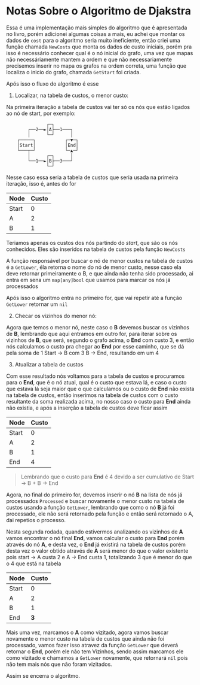 # Notas Sobre o Algoritmo de Djakstra

Essa é uma implementação mais simples do algoritmo que é apresentada no livro, porém adicionei algumas coisas a mais, eu achei que montar os dados de `cost` para o algoritmo seria muito ineficiente, então criei uma função chamada `NewCosts` que monta os dados de custo iniciais, porém pra isso é necessário conhecer qual é o nó inicial do grafo, uma vez que mapas não necessáriamente mantem a ordem e que não necessariamente precisemos inserir no mapa os grafos na ordem correta, uma função que localiza o inicio do grafo, chamada `GetStart` foi criada.

Após isso o fluxo do algoritmo é esse

1. Localizar, na tabela de custos, o menor custo:

Na primeira iteração a tabela de custos vai ter só os nós que estão ligados ao nó de start, por exemplo:

```
               ┌─┐         
        ┌──2──►│A├──1───┐  
        │      └─┘      │  
    ┌─────┐           ┌─▼─┐
    │Start│           │End│
    └───┬─┘           └─▲─┘
        │      ┌─┐      │  
        └──1──►│B├──3───┘  
               └─┘         
```

Nesse caso essa seria a tabela de custos que seria usada na primeira iteração, isso é, antes do for

| Node  | Custo |
|-------|-------|
| Start | 0     |
| A     | 2     |
| B     | 1     |


Teriamos apenas os custos dos nós partindo do *start*, que são os nós conhecidos. Eles são inseridos na tabela de custos pela função `NewCosts`

A função responsável por buscar o nó de menor custos na tabela de custos é a `GetLower`, éla retorna o nome do nó de menor custo, nesse caso ela deve retornar primeiramente o B, e que ainda não tenha sido processado, ai entra em sena um `map[any]bool` que usamos para marcar os nós já processados 

Após isso o algoritmo entra no primeiro for, que vai repetir até a função `GetLower` retornar um `nil`

2. Checar os vizinhos do menor nó:

Agora que temos o menor nó, neste caso o **B**  devemos buscar os vizinhos de **B**, lembrando que aqui entramos em outro for, para iterar sobre os vizinhos de **B**, que será, segundo o grafo acima, o **End** com custo 3, e então nós calculamos o custo pra chegar ao **End** por esse caminho, que se dá pela soma de 1 Start -> B com 3 B -> End, resultando em um 4

3. Atualizar a tabela de custos

Com esse resultado nós voltamos para a tabela de custos e procuramos para o **End**, que é o nó atual, qual é o custo que estava lá, e caso o custo que estava lá seja maior que o que calculamos ou o custo de **End** não exista na tabela de custos, então inserimos na tabela de custos com o custo resultante da soma realizada acima, no nosso caso o custo para **End** ainda não existia, e após a inserção a tabela de custos deve ficar assim

| Node  | Custo |
|-------|-------|
| Start | 0     |
| A     | 2     |
| B     | 1     |
| End   | 4     |

> Lembrando que o custo para **End** é 4 devido a ser cumulativo de Start -> B + B -> End

Agora, no final do primeiro for, devemos inserir o nó **B** na lista de nós já processados `Processed` e buscar novamente o menor custo na tabela de custos usando a função `GetLower`, lembrando que como o nó **B** já foi processado, ele não será retornado pela função e então será retornado o A, dai repetios o processo.

Nesta segunda rodada, quando estivermos analizando os vizinhos de **A** vamos encontrar o nó final **End**, vamos calcular o custo para **End** porém através do nó **A**, e desta vez, o **End** já existirá na tabela de custos porém desta vez o valor obtido através de **A** será menor do que o valor existente pois start -> A custa 2 e A -> End custa 1, totalizando 3 que é menor do que o 4 que está na tabela

| Node  | Custo |
|-------|-------|
| Start | 0     |
| A     | 2     |
| B     | 1     |
| End   | **3** |

Mais uma vez, marcamos o **A** como vizitado, agora vamos buscar novamente o menor custo na tabela de custos que ainda não foi processado, vamos fazer isso atravez da função `GetLower` que deverá retornar o **End**, porém ele não tem Vizinhos, sendo assim marcamos ele como vizitado e chamamos a `GetLower` novamente, que retornará `nil` pois não tem mais nós que não foram vizitados.

Assim se encerra o algoritmo.
